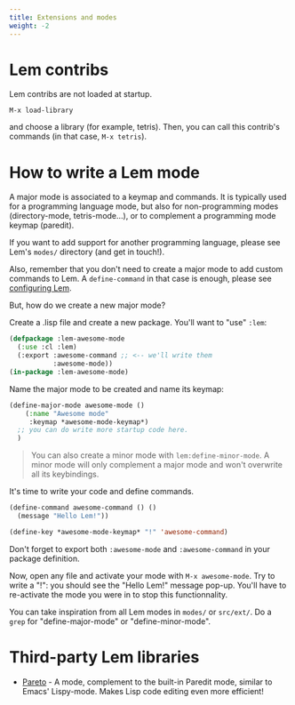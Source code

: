 ```yaml
---
title: Extensions and modes
weight: -2
---
```


# Lem contribs

Lem contribs are not loaded at startup.

    M-x load-library

and choose a library (for example, tetris). Then, you can call this contrib's commands (in that case, `M-x tetris`).

# How to write a Lem mode

A major mode is associated to a keymap and commands. It is typically
used for a programming language mode, but also for non-programming
modes (directory-mode, tetris-mode…), or to complement a programming
mode keymap (paredit).

If you want to add support for another programming language, please see Lem's `modes/` directory (and get in touch!).

Also, remember that you don't need to create a major mode to add custom commands to Lem. A `define-command` in that case is enough, please see [configuring Lem](/lem-page/installation/configuration/).

But, how do we create a new major mode?

Create a .lisp file and create a new package. You'll want to "use" `:lem`:

~~~lisp
(defpackage :lem-awesome-mode
  (:use :cl :lem)
  (:export :awesome-command ;; <-- we'll write them
           :awesome-mode))
(in-package :lem-awesome-mode)
~~~

Name the major mode to be created and name its keymap:

~~~lisp
(define-major-mode awesome-mode ()
    (:name "Awesome mode"
     :keymap *awesome-mode-keymap*)
  ;; you can do write more startup code here.
  )
~~~

> You can also create a minor mode with `lem:define-minor-mode`. A minor mode will only complement a major mode and won't overwrite all its keybindings.

It's time to write your code and define commands.

~~~lisp
(define-command awesome-command () ()
  (message "Hello Lem!"))

(define-key *awesome-mode-keymap* "!" 'awesome-command)
~~~

Don't forget to export both `:awesome-mode` and `:awesome-command` in your package definition.

Now, open any file and activate your mode with `M-x awesome-mode`. Try to write a "!": you should see the "Hello Lem!" message pop-up. You'll have to re-activate the mode you were in to stop this functionnality.

You can take inspiration from all Lem modes in `modes/` or `src/ext/`. Do a `grep` for "define-major-mode" or "define-minor-mode".


# Third-party Lem libraries

* [Pareto](https://github.com/40ants/lem-pareto) - A mode, complement to the built-in Paredit mode, similar to Emacs' Lispy-mode. Makes Lisp code editing even more efficient!
